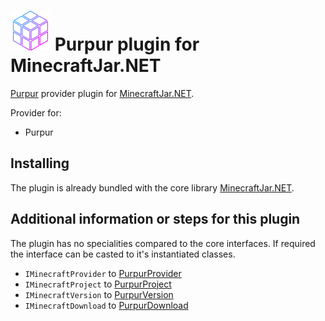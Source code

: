 ![Purpur](Resources/Purpur-64px.png) Purpur plugin for MinecraftJar.NET
======

[Purpur](https://purpurmc.org/) provider plugin for [MinecraftJar.NET](../../README.md).

Provider for:
- Purpur

## Installing

The plugin is already bundled with the core library [MinecraftJar.NET](../../README.md).

## Additional information or steps for this plugin

The plugin has no specialities compared to the core interfaces.
If required the interface can be casted to it's instantiated classes.

- `IMinecraftProvider` to [PurpurProvider](PurpurProvider.cs)
- `IMinecraftProject` to [PurpurProject](Model/PurpurProject.cs)
- `IMinecraftVersion` to [PurpurVersion](Model/PurpurVersion.cs)
- `IMinecraftDownload` to [PurpurDownload](Model/PurpurDownload.cs)
